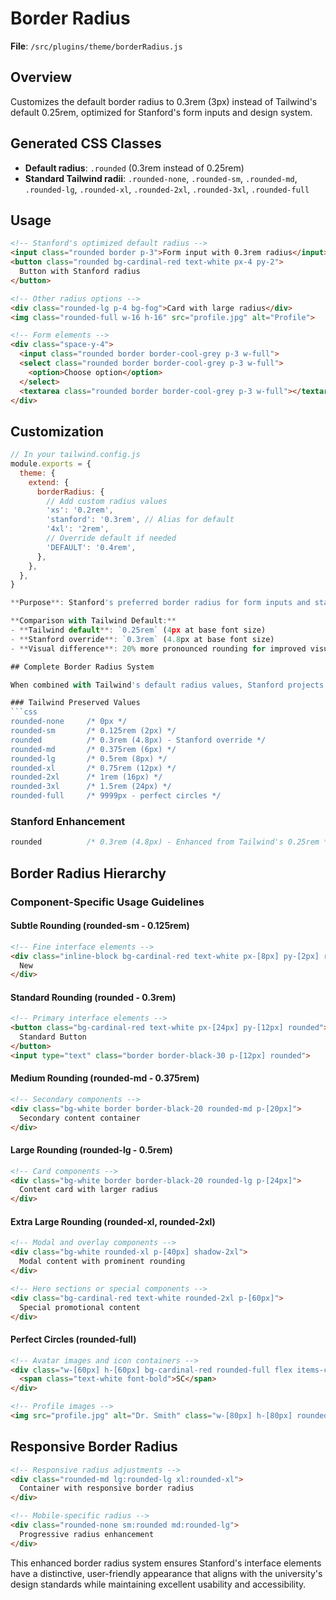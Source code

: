 # Border Radius

**File**: `/src/plugins/theme/borderRadius.js`

## Overview
Customizes the default border radius to 0.3rem (3px) instead of Tailwind's default 0.25rem, optimized for Stanford's form inputs and design system.

## Generated CSS Classes

- **Default radius**: `.rounded` (0.3rem instead of 0.25rem)
- **Standard Tailwind radii**: `.rounded-none`, `.rounded-sm`, `.rounded-md`, `.rounded-lg`, `.rounded-xl`, `.rounded-2xl`, `.rounded-3xl`, `.rounded-full`

## Usage

```html
<!-- Stanford's optimized default radius -->
<input class="rounded border p-3">Form input with 0.3rem radius</input>
<button class="rounded bg-cardinal-red text-white px-4 py-2">
  Button with Stanford radius
</button>

<!-- Other radius options -->
<div class="rounded-lg p-4 bg-fog">Card with large radius</div>
<img class="rounded-full w-16 h-16" src="profile.jpg" alt="Profile">

<!-- Form elements -->
<div class="space-y-4">
  <input class="rounded border border-cool-grey p-3 w-full">
  <select class="rounded border border-cool-grey p-3 w-full">
    <option>Choose option</option>
  </select>
  <textarea class="rounded border border-cool-grey p-3 w-full"></textarea>
</div>
```

## Customization

```javascript
// In your tailwind.config.js
module.exports = {
  theme: {
    extend: {
      borderRadius: {
        // Add custom radius values
        'xs': '0.2rem',
        'stanford': '0.3rem', // Alias for default
        '4xl': '2rem',
        // Override default if needed
        'DEFAULT': '0.4rem',
      },
    },
  },
}

**Purpose**: Stanford's preferred border radius for form inputs and standard interface elements.

**Comparison with Tailwind Default:**
- **Tailwind default**: `0.25rem` (4px at base font size)
- **Stanford override**: `0.3rem` (4.8px at base font size)
- **Visual difference**: 20% more pronounced rounding for improved visual softness

## Complete Border Radius System

When combined with Tailwind's default radius values, Stanford projects have access to:

### Tailwind Preserved Values
```css
rounded-none     /* 0px */
rounded-sm       /* 0.125rem (2px) */
rounded          /* 0.3rem (4.8px) - Stanford override */
rounded-md       /* 0.375rem (6px) */
rounded-lg       /* 0.5rem (8px) */
rounded-xl       /* 0.75rem (12px) */
rounded-2xl      /* 1rem (16px) */
rounded-3xl      /* 1.5rem (24px) */
rounded-full     /* 9999px - perfect circles */
```

### Stanford Enhancement
```css
rounded          /* 0.3rem (4.8px) - Enhanced from Tailwind's 0.25rem */
```

## Border Radius Hierarchy

### Component-Specific Usage Guidelines

#### Subtle Rounding (rounded-sm - 0.125rem)
```html
<!-- Fine interface elements -->
<div class="inline-block bg-cardinal-red text-white px-[8px] py-[2px] rounded-sm text-11">
  New
</div>
```

#### Standard Rounding (rounded - 0.3rem)
```html
<!-- Primary interface elements -->
<button class="bg-cardinal-red text-white px-[24px] py-[12px] rounded">
  Standard Button
</button>
<input type="text" class="border border-black-30 p-[12px] rounded">
```

#### Medium Rounding (rounded-md - 0.375rem)
```html
<!-- Secondary components -->
<div class="bg-white border border-black-20 rounded-md p-[20px]">
  Secondary content container
</div>
```

#### Large Rounding (rounded-lg - 0.5rem)
```html
<!-- Card components -->
<div class="bg-white border border-black-20 rounded-lg p-[24px]">
  Content card with larger radius
</div>
```

#### Extra Large Rounding (rounded-xl, rounded-2xl)
```html
<!-- Modal and overlay components -->
<div class="bg-white rounded-xl p-[40px] shadow-2xl">
  Modal content with prominent rounding
</div>

<!-- Hero sections or special components -->
<div class="bg-cardinal-red text-white rounded-2xl p-[60px]">
  Special promotional content
</div>
```

#### Perfect Circles (rounded-full)
```html
<!-- Avatar images and icon containers -->
<div class="w-[60px] h-[60px] bg-cardinal-red rounded-full flex items-center justify-center">
  <span class="text-white font-bold">SC</span>
</div>

<!-- Profile images -->
<img src="profile.jpg" alt="Dr. Smith" class="w-[80px] h-[80px] rounded-full">
```

## Responsive Border Radius
```html
<!-- Responsive radius adjustments -->
<div class="rounded-md lg:rounded-lg xl:rounded-xl">
  Container with responsive border radius
</div>

<!-- Mobile-specific radius -->
<div class="rounded-none sm:rounded md:rounded-lg">
  Progressive radius enhancement
</div>
```

This enhanced border radius system ensures Stanford's interface elements have a distinctive, user-friendly appearance that aligns with the university's design standards while maintaining excellent usability and accessibility.
